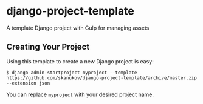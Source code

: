 # django-project-template
A template Django project with Gulp for managing assets

## Creating Your Project

Using this template to create a new Django project is easy:

    $ django-admin startproject myproject --template https://github.com/skanukov/django-project-template/archive/master.zip --extension json

You can replace ``myproject`` with your desired project name.
